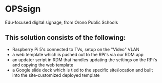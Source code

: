 # OPSsign
Edu-focused digital signage, from Orono Public Schools

## This solution consists of the following:
- Raspberry Pi 5's connected to TVs, setup on the "Video" VLAN
- a web template which is pushed out to the RPi's via our RDM app
- an updater script in RDM that handles updating the settings on the RPi's and copying the web template
- a Google slide deck which is tied to the specific site/location and built into the site-customized deployed template
